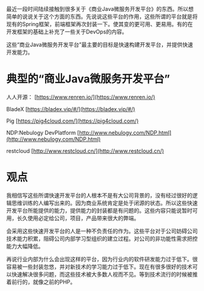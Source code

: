 最近一段时间陆续接触到很多关于《商业Java微服务开发平台》的东西。所以想简单的说说关于这个方面的东西。先说说这些平台的作用，这些所谓的平台就是将现有的Spring框架，前端框架再次封装一下。使其变的更可用、更易用。有的在开发框架的基础上补充了一些关于DevOps的内容。

这些“商业Java微服务开发平台”最主要的目标是快速构建开发平台，并提供快速开发能力。

# 典型的“商业Java微服务开发平台”

人人开源：
[https://www.renren.io/](https://www.renren.io/)

BladeX
[https://bladex.vip/#/](https://bladex.vip/#/)

Pig
[https://pig4cloud.com/](https://pig4cloud.com/)

NDP:Nebulogy DevPlatform
[http://www.nebulogy.com/NDP.html](http://www.nebulogy.com/NDP.html)

restcloud
[http://www.restcloud.cn/](http://www.restcloud.cn/)


# 观点

我相信写这些所谓快速开发平台的人根本不是有大公司背景的，没有经过很好的逻辑思维训练的人编写出来的。因为商业系统肯定是处于闭源的状态。所以这些快速开发平台所能提供的能力，提供能力的封装都是有问题的。这些内容只能说暂时可用，长久使用必定给公司，项目，产品带来很大的弊端。

会采用这些快速开发平台的人是一种不负责任的作为。这些平台对于公司妨碍公司技术能力积累，阻碍公司内部学习型组织的建立过程。对公司的非功能性需求把控能力大幅降低。

再说行业内部为什么会出现这样的平台，因为行业内的软件研发能力过于低下。很容易被一些封装忽悠，并对新技术的学习能力过于低下。现在有很多很好的技术可以快速解决很多问题，而这些技术被大多数人视而不见。等到技术流行的时候被推着前行的，就像之前的PHP。

